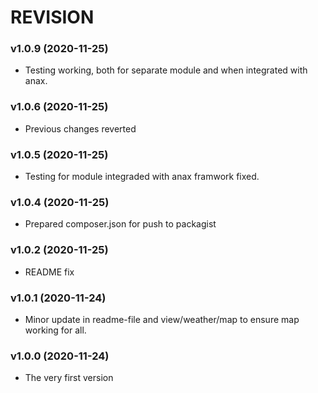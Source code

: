# REVISION

### v1.0.9 (2020-11-25)
* Testing working, both for separate module and when integrated with anax.

### v1.0.6 (2020-11-25)
* Previous changes reverted

### v1.0.5 (2020-11-25)
* Testing for module integraded with anax framwork fixed.

### v1.0.4 (2020-11-25)
* Prepared composer.json for push to packagist

### v1.0.2 (2020-11-25)
* README fix

### v1.0.1 (2020-11-24)
* Minor update in readme-file and view/weather/map to ensure map working for all.

### v1.0.0 (2020-11-24)
* The very first version
